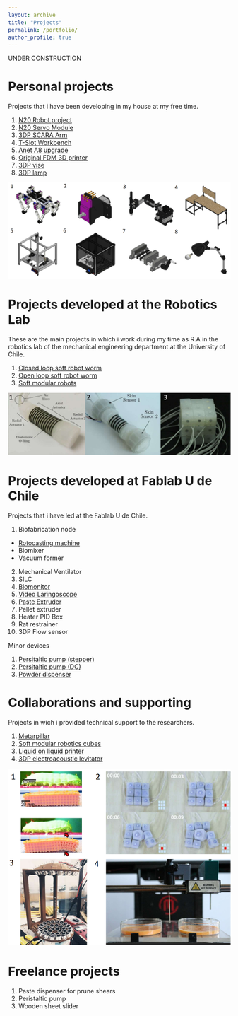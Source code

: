 ```yaml
---
layout: archive
title: "Projects"
permalink: /portfolio/
author_profile: true
---
```


UNDER CONSTRUCTION

# Personal projects

Projects that i have been developing in my house at my free time. 

1. [N20 Robot project](https://github.com/jkugalde/Pochitabot)
2. [N20 Servo Module](https://github.com/jkugalde/N20-Servo-Module) 
3. [3DP SCARA Arm]((https://github.com/jkugalde/SCARA-3DP))
4. [T-Slot Workbench](https://jkugalde.github.io/portfolio/tslottable/)
5. [Anet A8 upgrade](https://jkugalde.github.io/portfolio/aneta8upgrade/)
6. [Original FDM 3D printer](https://jkugalde.github.io/portfolio/jkprinter/)
7. [3DP vise](https://jkugalde.github.io/portfolio/3dp-vise/)
8. [3DP lamp](https://jkugalde.github.io/portfolio/3dplamp/)

<img src="/images/personal.png" width="750">

# Projects developed at the Robotics Lab

These are the main projects in which i work during my time as R.A in the robotics lab of the mechanical engineering department at the University of Chile.

1. [Closed loop soft robot worm](https://github.com/jkugalde/SoftWorm)
2. [Open loop soft robot worm](https://www.researchgate.net/publication/311101877_Design_Fabrication_and_Control_of_a_Multi-Material-Multi-Actuator_Soft_Robot_Inspired_by_Burrowing_Worms)
3. [Soft modular robots](https://jkugalde.github.io/portfolio/softmodularrobots/)

<img src="/images/medlab.png" width="750">

# Projects developed at Fablab U de Chile

Projects that i have led at the Fablab U de Chile.

1. Biofabrication node
+ [Rotocasting machine](https://jkugalde.github.io/portfolio/rotocaster/) 
+ Biomixer
+ Vacuum former
2. Mechanical Ventilator
3. SILC
4. [Biomonitor](https://jkugalde.github.io/portfolio/biomonitor/)
5. [Video Laringoscope](https://jkugalde.github.io/portfolio/laringoscope/)
6. [Paste Extruder](https://jkugalde.github.io/portfolio/pastextruder/)
7. Pellet extruder
8. Heater PID Box
9. Rat restrainer
10. 3DP Flow sensor

Minor devices

1. [Persitaltic pump (stepper)](https://jkugalde.github.io/portfolio/ppstep/) 
2. [Persitaltic pump (DC)](https://jkugalde.github.io/portfolio/ppdc/) 
3. [Powder dispenser](https://jkugalde.github.io/portfolio/powderdispenser/)

# Collaborations and supporting

Projects in wich i provided technical support to the researchers.

1. [Metarpillar](https://www.sciencedirect.com/science/article/pii/S0264127521008406)
2. [Soft modular robotics cubes](https://www.researchgate.net/publication/312121627_Soft_Modular_Robotic_Cubes_Toward_Replicating_Morphogenetic_Movements_of_the_Embryo)
3. [Liquid on liquid printer](https://jkugalde.github.io/files/liquidprint.pdf)
4. [3DP electroacoustic levitator](https://jkugalde.github.io/portfolio/levitator/)

<img src="/images/colsup.png" width="750">

# Freelance projects

1. Paste dispenser for prune shears
2. Peristaltic pump
3. Wooden sheet slider
